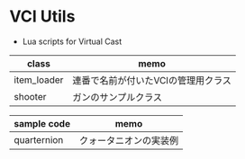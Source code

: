 # VCI Utils
* Lua scripts for Virtual Cast

|class|memo|
|-------|--------------------------------------------------|
| item_loader   | 連番で名前が付いたVCIの管理用クラス         |
| shooter       | ガンのサンプルクラス                       |

|sample code  |memo|
|-------------|-------------------------------------------|
| quarternion | クォータニオンの実装例 |
